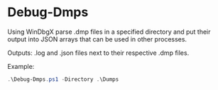 # Debug-Dmps
Using WinDbgX parse .dmp files in a specified directory and put their output into JSON arrays that can be used in other processes.

Outputs: .log and .json files next to their respective .dmp files.

Example:

```Powershell
.\Debug-Dmps.ps1 -Directory .\Dumps 
```

